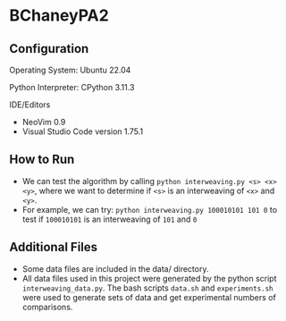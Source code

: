 # BChaneyPA2

## Configuration

Operating System: Ubuntu 22.04

Python Interpreter: CPython 3.11.3

IDE/Editors

- NeoVim 0.9
- Visual Studio Code version 1.75.1

## How to Run

- We can test the algorithm by calling `python interweaving.py <s> <x> <y>`,
where we want to determine if `<s>` is an interweaving of `<x>` and `<y>`.
- For example, we can try: `python interweaving.py 100010101 101 0` to test if
`100010101` is an interweaving of `101` and `0`

## Additional Files

- Some data files are included in the data/ directory.
- All data files used in this project were generated by the python script
`interweaving_data.py`. The bash scripts `data.sh` and `experiments.sh` were
used to generate sets of data and get experimental numbers of comparisons.